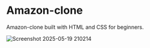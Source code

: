 # Amazon-clone
Amazon-clone built with HTML and CSS for beginners.


![Screenshot 2025-05-19 210214](https://github.com/user-attachments/assets/5e12f6c7-540e-40c1-b263-3a532b22ad4a)
